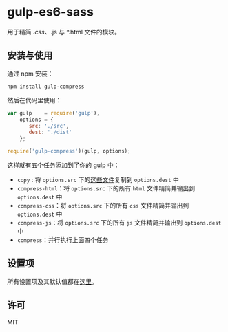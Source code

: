 # gulp-es6-sass

用于精简 *.css、*.js 与 *.html 文件的模块。

## 安装与使用

通过 npm 安装：

```
npm install gulp-compress
```

然后在代码里使用：

```js
var gulp    = require('gulp'),
    options = {
       src: './src',
       dest: './dist'
    };

require('gulp-compress')(gulp, options);
```

这样就有五个任务添加到了你的 gulp 中：

 + `copy` : 将 `options.src` 下的[这些文件](https://github.com/lmk123/gulp-compress/blob/master/index.js#L28)复制到 `options.dest` 中
 + `compress-html`：将 `options.src` 下的所有 `html` 文件精简并输出到 `options.dest` 中
 + `compress-css`：将 `options.src` 下的所有 `css` 文件精简并输出到 `options.dest` 中
 + `compress-js`：将 `options.src` 下的所有 `js` 文件精简并输出到 `options.dest` 中
 + `compress`：并行执行上面四个任务
 
## 设置项
 
 所有设置项及其默认值都在[这里](https://github.com/lmk123/gulp-compress/blob/master/index.js#L8)。

## 许可
MIT

